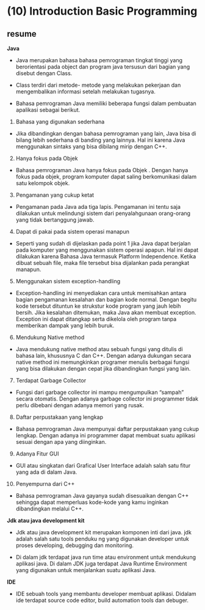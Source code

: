 # (10) Introduction Basic Programming

## resume

**Java**

- Java merupakan bahasa bahasa pemrograman tingkat tinggi yang berorientasi pada object dan program java tersusun dari bagian yang disebut dengan Class.
   
- Class terdiri dari metode- metode yang melakukan pekerjaan dan mengembalikan informasi setelah melakukan tugasnya.

- Bahasa pemrograman Java memiliki beberapa fungsi dalam pembuatan apalikasi sebagai berikut.

1. Bahasa yang digunakan sederhana

- Jika dibandingkan dengan bahasa pemrograman yang lain, Java bisa di bilang lebih sederhana di banding yang lainnya. Hal ini karena Java menggunakan sintaks yang bisa dibilang mirip dengan C++.

2. Hanya fokus pada Objek

- Bahasa pemrograman Java hanya fokus pada Objek . Dengan hanya fokus pada objek, program komputer dapat saling berkomunikasi dalam satu kelompok objek.

3. Pengamanan yang cukup ketat

- Pengamanan pada Java ada tiga lapis. Pengamanan ini tentu saja dilakukan untuk melindungi sistem dari penyalahgunaan orang-orang yang tidak bertanggung jawab.

4. Dapat di pakai pada sistem operasi manapun

- Seperti yang sudah di dijelaskan pada point 1  jika Java dapat berjalan pada komputer yang menggunakan sistem operasi apapun. Hal ini dapat dilakukan karena Bahasa Java termasuk Platform Independence. Ketika dibuat sebuah file, maka file tersebut bisa dijalankan pada perangkat manapun.

5. Menggunakan sistem exception-handling

- Exception-handling ini menyediakan cara untuk memisahkan antara bagian pengamanan kesalahan dan bagian kode normal. Dengan begitu kode tersebut dituntun ke strukstur kode program yang jauh lebih bersih. Jika kesalahan ditemukan, maka Java akan membuat exception. Exception ini dapat ditangkap serta dikelola oleh program tanpa memberikan dampak yang lebih buruk.

6. Mendukung Native method
   
- Java mendukung native method atau sebuah fungsi yang ditulis di bahasa lain, khususnya C dan C++. Dengan adanya dukungan secara native method ini memungkinkan programer menulis berbagai fungsi yang bisa dilakukan dengan cepat jika dibandingkan fungsi yang lain.

7. Terdapat Garbage Collector

- Fungsi dari garbage collector ini mampu mengumpulkan “sampah” secara otomatis. Dengan adanya garbage collector ini programmer tidak perlu dibebani dengan adanya memori yang rusak.

8. Daftar perpustakaan yang lengkap
   
- Bahasa pemrograman Java mempunyai daftar perpustakaan yang cukup lengkap. Dengan adanya ini programmer dapat membuat suatu aplikasi sesuai dengan apa yang diinginkan.

9. Adanya Fitur GUI
   
- GUI atau singkatan dari Grafical User Interface adalah salah satu fitur yang ada di dalam Java.

10.  Penyempurna dari C++

- Bahasa pemrograman Java gayanya sudah disesuaikan dengan C++ sehingga dapat memperluas kode-kode yang kamu inginkan dibandingkan melalui C++.

**Jdk atau java development kit**

- Jdk atau java development kit merupakan komponen inti dari java. jdk adalah salah satu tools penduku ng yang  digunakan developer untuk proses developing, debugging dan monitoring. 

- Di dalam jdk terdapat java run time atau environment untuk mendukung aplikasi java. Di dalam JDK juga terdapat Java Runtime Environment yang digunakan untuk menjalankan suatu aplikasi Java.

**IDE**

- IDE sebuah tools yang membantu developer membuat aplikasi. Didalam ide terdapat source code editor, build automation tools dan debuger.

